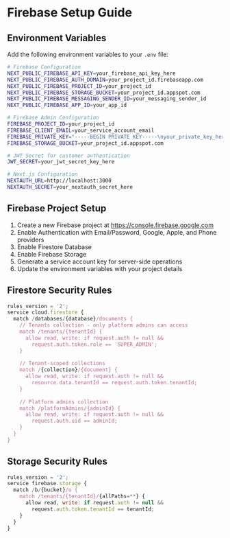 # Firebase Setup Guide

## Environment Variables

Add the following environment variables to your `.env` file:

```bash
# Firebase Configuration
NEXT_PUBLIC_FIREBASE_API_KEY=your_firebase_api_key_here
NEXT_PUBLIC_FIREBASE_AUTH_DOMAIN=your_project_id.firebaseapp.com
NEXT_PUBLIC_FIREBASE_PROJECT_ID=your_project_id
NEXT_PUBLIC_FIREBASE_STORAGE_BUCKET=your_project_id.appspot.com
NEXT_PUBLIC_FIREBASE_MESSAGING_SENDER_ID=your_messaging_sender_id
NEXT_PUBLIC_FIREBASE_APP_ID=your_app_id

# Firebase Admin Configuration
FIREBASE_PROJECT_ID=your_project_id
FIREBASE_CLIENT_EMAIL=your_service_account_email
FIREBASE_PRIVATE_KEY="-----BEGIN PRIVATE KEY-----\nyour_private_key_here\n-----END PRIVATE KEY-----\n"
FIREBASE_STORAGE_BUCKET=your_project_id.appspot.com

# JWT Secret for customer authentication
JWT_SECRET=your_jwt_secret_key_here

# Next.js Configuration
NEXTAUTH_URL=http://localhost:3000
NEXTAUTH_SECRET=your_nextauth_secret_here
```

## Firebase Project Setup

1. Create a new Firebase project at https://console.firebase.google.com
2. Enable Authentication with Email/Password, Google, Apple, and Phone providers
3. Enable Firestore Database
4. Enable Firebase Storage
5. Generate a service account key for server-side operations
6. Update the environment variables with your project details

## Firestore Security Rules

```javascript
rules_version = '2';
service cloud.firestore {
  match /databases/{database}/documents {
    // Tenants collection - only platform admins can access
    match /tenants/{tenantId} {
      allow read, write: if request.auth != null && 
        request.auth.token.role == 'SUPER_ADMIN';
    }
    
    // Tenant-scoped collections
    match /{collection}/{document} {
      allow read, write: if request.auth != null && 
        resource.data.tenantId == request.auth.token.tenantId;
    }
    
    // Platform admins collection
    match /platformAdmins/{adminId} {
      allow read, write: if request.auth != null && 
        request.auth.uid == adminId;
    }
  }
}
```

## Storage Security Rules

```javascript
rules_version = '2';
service firebase.storage {
  match /b/{bucket}/o {
    match /tenants/{tenantId}/{allPaths=**} {
      allow read, write: if request.auth != null && 
        request.auth.token.tenantId == tenantId;
    }
  }
}
```

